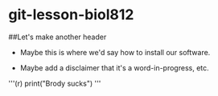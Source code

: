 # git-lesson-biol812

##Let's make another header

* Maybe this is where we'd say how to install our software.

* Maybe add a disclaimer that it's a word-in-progress, etc.

'''(r)
print("Brody sucks")
'''
